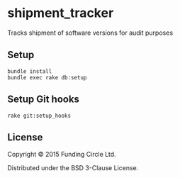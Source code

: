 # shipment_tracker

Tracks shipment of software versions for audit purposes

## Setup

```
bundle install
bundle exec rake db:setup
```

## Setup Git hooks

```
rake git:setup_hooks
```

## License

Copyright © 2015 Funding Circle Ltd.

Distributed under the BSD 3-Clause License.
